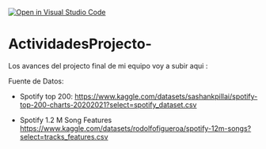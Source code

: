 [![Open in Visual Studio Code](https://classroom.github.com/assets/open-in-vscode-c66648af7eb3fe8bc4f294546bfd86ef473780cde1dea487d3c4ff354943c9ae.svg)](https://classroom.github.com/online_ide?assignment_repo_id=8528374&assignment_repo_type=AssignmentRepo)
# ActividadesProjecto-
Los avances del projecto final de mi equipo voy a subir aqui : 

Fuente de Datos:

* Spotify top 200:
https://www.kaggle.com/datasets/sashankpillai/spotify-top-200-charts-20202021?select=spotify_dataset.csv

* Spotify 1.2 M Song Features
https://www.kaggle.com/datasets/rodolfofigueroa/spotify-12m-songs?select=tracks_features.csv
